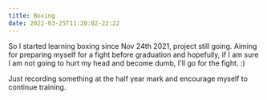 ```yaml
---
title: Boxing
date: 2022-03-25T11:20:02-22:22
---
```

So I started learning boxing since Nov 24th 2021, project still going.
Aiming for preparing myself for a fight before graduation and hopefully, if I am sure I am not going to hurt my head and become dumb, I'll go for the fight. :)

Just recording something at the half year mark and encourage myself to continue training. 
